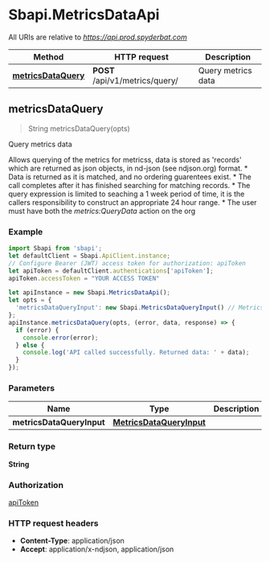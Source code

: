 # Sbapi.MetricsDataApi

All URIs are relative to *https://api.prod.spyderbat.com*

Method | HTTP request | Description
------------- | ------------- | -------------
[**metricsDataQuery**](MetricsDataApi.md#metricsDataQuery) | **POST** /api/v1/metrics/query/ | Query metrics data



## metricsDataQuery

> String metricsDataQuery(opts)

Query metrics data

 Allows querying of the metrics for metricss, data is stored as &#39;records&#39; which are returned as json objects, in nd-json (see ndjson.org) format.   * Data is returned as it is matched, and no ordering guarentees exist.  * The call completes after it has finished searching for matching records.  * The query expression is limited to seaching a 1 week period of time, it is the callers responsibility to construct an appropriate 24 hour range.  * The user must have both the *metrics:QueryData* action on the org 

### Example

```javascript
import Sbapi from 'sbapi';
let defaultClient = Sbapi.ApiClient.instance;
// Configure Bearer (JWT) access token for authorization: apiToken
let apiToken = defaultClient.authentications['apiToken'];
apiToken.accessToken = "YOUR ACCESS TOKEN"

let apiInstance = new Sbapi.MetricsDataApi();
let opts = {
  'metricsDataQueryInput': new Sbapi.MetricsDataQueryInput() // MetricsDataQueryInput | 
};
apiInstance.metricsDataQuery(opts, (error, data, response) => {
  if (error) {
    console.error(error);
  } else {
    console.log('API called successfully. Returned data: ' + data);
  }
});
```

### Parameters


Name | Type | Description  | Notes
------------- | ------------- | ------------- | -------------
 **metricsDataQueryInput** | [**MetricsDataQueryInput**](MetricsDataQueryInput.md)|  | [optional] 

### Return type

**String**

### Authorization

[apiToken](../README.md#apiToken)

### HTTP request headers

- **Content-Type**: application/json
- **Accept**: application/x-ndjson, application/json

